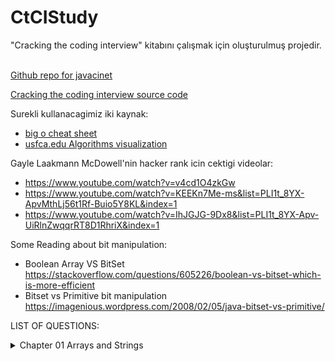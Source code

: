 # CtCIStudy
"Cracking the coding interview" kitabını çalışmak için oluşturulmuş projedir.
<br/><br/>

[Github repo for javacinet](https://github.com/javaci-net/CtCIStudy)


[Cracking the coding interview source code](https://github.com/careercup/CtCI-6th-Edition)

Surekli kullanacagimiz iki kaynak:

* [big o cheat sheet](https://www.bigocheatsheet.com/)
* [usfca.edu Algorithms visualization](https://www.cs.usfca.edu/~galles/visualization/Algorithms.html)

Gayle Laakmann McDowell'nin hacker rank icin cektigi videolar:

* https://www.youtube.com/watch?v=v4cd1O4zkGw
* https://www.youtube.com/watch?v=KEEKn7Me-ms&list=PLI1t_8YX-ApvMthLj56t1Rf-Buio5Y8KL&index=1
* https://www.youtube.com/watch?v=IhJGJG-9Dx8&list=PLI1t_8YX-Apv-UiRlnZwqqrRT8D1RhriX&index=1


Some Reading about bit manipulation:

* Boolean Array VS BitSet https://stackoverflow.com/questions/605226/boolean-vs-bitset-which-is-more-efficient
* Bitset vs Primitive bit manipulation https://imagenious.wordpress.com/2008/02/05/java-bitset-vs-primitive/


LIST OF QUESTIONS: 

<details>
<summary>Chapter 01 Arrays and Strings</summary>

<p>
	<ul>
	  <li><a href="https://github.com/javaci-net/CtCIStudy/blob/master/src/ch01ArraysAndStrings/Q01_01_Is_Unique/Q01_01.md"> 01 Is Unique</a></li>
	  <li><a href="https://github.com/javaci-net/CtCIStudy/blob/master/src/ch01ArraysAndStrings/Q01_02_Check_Permutation/Q01_02.md"> 02 Check Permutation</a></li>
	  <li><a href="https://github.com/javaci-net/CtCIStudy/blob/master/src/ch01ArraysAndStrings/Q01_03_URLify/Q01_03.md"> 03 URLify</a></li>
	  <li><a href="https://github.com/javaci-net/CtCIStudy/blob/master/src/ch01ArraysAndStrings/Q01_"> 04 Palindrome Permutation</a></li>
	  <li><a href="https://github.com/javaci-net/CtCIStudy/blob/master/src/ch01ArraysAndStrings/Q01_"> 05 One Away</a></li>
	  <li><a href="https://github.com/javaci-net/CtCIStudy/blob/master/src/ch01ArraysAndStrings/Q01_"> 06 String Compression</a></li>
	  <li><a href="https://github.com/javaci-net/CtCIStudy/blob/master/src/ch01ArraysAndStrings/Q01_"> 07 Rotate Matrix</a></li>
	  <li><a href="https://github.com/javaci-net/CtCIStudy/blob/master/src/ch01ArraysAndStrings/Q01_"> 08 Zero Matrix</a></li>
	  <li><a href="https://github.com/javaci-net/CtCIStudy/blob/master/src/ch01ArraysAndStrings/Q01_"> 09 String Rotation</a></li>
	</ul>
</p>
</details>  
	